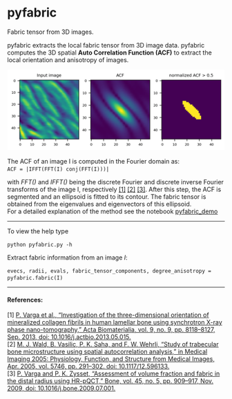 # pyfabric
Fabric tensor from 3D images.

pyfabric extracts the local fabric tensor from 3D image data.
pyfabric computes the 3D spatial **Auto Correlation Function (ACF)** to extract the local orientation and anisotropy of images.

![](pyfabric.png)

The ACF of an image I is computed in the Fourier domain as: \
`ACF = |IFFT(FFT(I) conj(FFT(I)))|` 

with *FFT()* and *IFFT()* being the discrete Fourier and discrete inverse Fourier transforms of the image I, respectively [[1]](http://dx.doi.org/10.1016/j.actbio.2013.05.015) [[2]](https://doi.org/10.1117/12.596133) [[3]](https://doi.org/10.1016/j.bone.2009.07.001).
After this step, the ACF is segmented and an ellipsoid is fitted to its contour. The fabric tensor is obtained from the eigenvalues and eigenvectors of this ellipsoid. \
For a detailed explanation of the method see the notebook [pyfabric_demo](../CT2FE/pyfabric_demo.ipynb)

___

To view the help type
```
python pyfabric.py -h
```

Extract fabric information from an image *I*:
```
evecs, radii, evals, fabric_tensor_components, degree_anisotropy = pyfabric.fabric(I)
```
____
#### References:
[1] [P. Varga et al., “Investigation of the three-dimensional orientation of mineralized collagen fibrils in human lamellar bone using synchrotron X-ray phase nano-tomography,” Acta Biomaterialia, vol. 9, no. 9, pp. 8118–8127, Sep. 2013, doi: 10.1016/j.actbio.2013.05.015.](http://dx.doi.org/10.1016/j.actbio.2013.05.015) \
[2] [M. J. Wald, B. Vasilic, P. K. Saha, and F. W. Wehrli, “Study of trabecular bone microstructure using spatial autocorrelation analysis,” in Medical Imaging 2005: Physiology, Function, and Structure from Medical Images, Apr. 2005, vol. 5746, pp. 291–302. doi: 10.1117/12.596133.](https://doi.org/10.1117/12.596133) \
[3] [P. Varga and P. K. Zysset, “Assessment of volume fraction and fabric in the distal radius using HR-pQCT,” Bone, vol. 45, no. 5, pp. 909–917, Nov. 2009, doi: 10.1016/j.bone.2009.07.001.](https://doi.org/10.1016/j.bone.2009.07.001)
